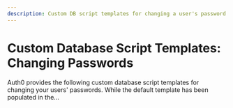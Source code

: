 ```yaml
---
description: Custom DB script templates for changing a user's password
---
```

# Custom Database Script Templates: Changing Passwords

Auth0 provides the following custom database script templates for changing your users' passwords. While the default template has been populated in the...
